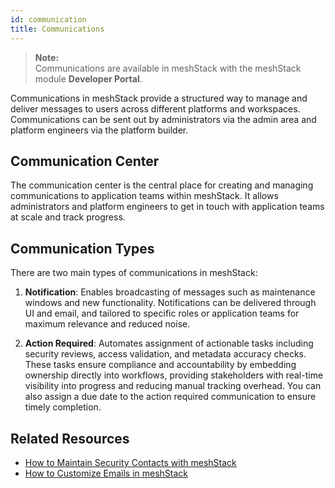 ```yaml
---
id: communication
title: Communications
---
```


> **Note:**  
> Communications are available in meshStack with the meshStack module **Developer Portal**.

Communications in meshStack provide a structured way to manage and deliver messages to users across different platforms and workspaces. Communications can be sent out by administrators via the admin area and platform engineers via the platform builder.

## Communication Center

The communication center is the central place for creating and managing communications to application teams within meshStack. It allows administrators and platform engineers to get in touch with application teams at scale and track progress.

## Communication Types

There are two main types of communications in meshStack:

1. **Notification**: Enables broadcasting of messages such as maintenance windows and new functionality. Notifications can be delivered through UI and email, and tailored to specific roles or application teams for maximum relevance and reduced noise.

2. **Action Required**: Automates assignment of actionable tasks including security reviews, access validation, and metadata accuracy checks. These tasks ensure compliance and accountability by embedding ownership directly into workflows, providing stakeholders with real-time visibility into progress and reducing manual tracking overhead. You can also assign a due date to the action required communication to ensure timely completion.

## Related Resources

- [How to Maintain Security Contacts with meshStack](../guides/developer-portal/how-to-provide-security-contact.md)
- [How to Customize Emails in meshStack](../guides/developer-portal/how-to-email-branding.md)
